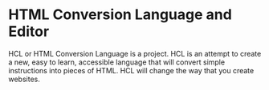 # HTML Conversion Language and Editor
HCL or HTML Conversion Language is a project. HCL is an attempt to create a new, easy to learn, accessible language that will convert simple instructions into pieces of HTML. HCL will change the way that you create websites.
